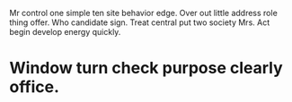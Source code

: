 Mr control one simple ten site behavior edge. Over out little address role thing offer. Who candidate sign.
Treat central put two society Mrs. Act begin develop energy quickly.
# Window turn check purpose clearly office.
